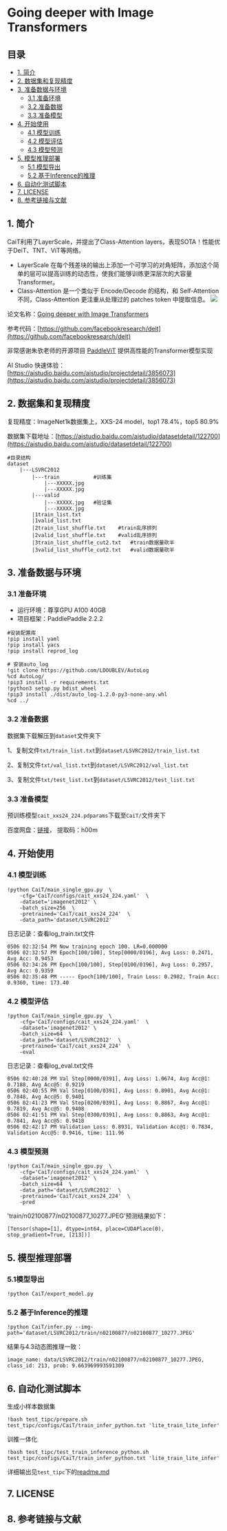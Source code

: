 # Going deeper with Image Transformers

## 目录

- [1. 简介](#1)
- [2. 数据集和复现精度](#2)
- [3. 准备数据与环境](#3)
  - [3.1 准备环境](#3.1)
  - [3.2 准备数据](#3.2)
  - [3.3 准备模型](#3.3)
- [4. 开始使用](#4)
  - [4.1 模型训练](#4.1)
  - [4.2 模型评估](#4.2)
  - [4.3 模型预测](#4.3)
- [5. 模型推理部署](#5)
  - [5.1 模型导出](#5.1)
  - [5.2 基于Inference的推理](#5.1)
- [6. 自动化测试脚本](#6)
- [7. LICENSE](#7)
- [8. 参考链接与文献](#8)

<a id="1"></a>

## 1. 简介

CaiT利用了LayerScale，并提出了Class-Attention layers，表现SOTA！性能优于DeiT、TNT、ViT等网络。

- LayerScale 在每个残差块的输出上添加一个可学习的对角矩阵，添加这个简单的层可以提高训练的动态性，使我们能够训练更深层次的大容量 Transformer。
- Class-Attention 是一个类似于 Encode/Decode 的结构，和 Self-Attention 不同，Class-Attention 更注重从处理过的 patches token 中提取信息。
  ![](cait.png)

论文名称：[Going deeper with Image Transformers](https://arxiv.org/pdf/2103.17239.pdf)

参考代码：[https://github.com/facebookresearch/deit](https://github.com/facebookresearch/deit)

非常感谢朱欤老师的开源项目 [PaddleViT](https://github.com/BR-IDL/PaddleViT) 提供高性能的Transformer模型实现

AI Studio 快速体验：[https://aistudio.baidu.com/aistudio/projectdetail/3856073](https://aistudio.baidu.com/aistudio/projectdetail/3856073)

## 2. 数据集和复现精度

复现精度：ImageNet1k数据集上，XXS-24 model，top1 78.4%，top5 80.9%

数据集下载地址：[https://aistudio.baidu.com/aistudio/datasetdetail/122700](https://aistudio.baidu.com/aistudio/datasetdetail/122700)

```
#目录结构
dataset
    |---LSVRC2012
        |---train           #训练集
            |---XXXXX.jpg
            |---XXXXX.jpg
        |---valid
            |---XXXXX.jpg   #验证集
            |---XXXXX.jpg
        |1train_list.txt
        |1valid_list.txt
        |2train_list_shuffle.txt    #train乱序排列
        |2valid_list_shuffle.txt    #valid乱序排列
        |3train_list_shuffle_cut2.txt   #train数据量砍半
        |3valid_list_shuffle_cut2.txt   #valid数据量砍半
```

## 3. 准备数据与环境

### 3.1 准备环境

- 运行环境：尊享GPU A100 40GB
- 项目框架：PaddlePaddle 2.2.2

```
#安装配置库
!pip install yaml
!pip install yacs
!pip install reprod_log
```

```
# 安装auto_log
!git clone https://github.com/LDOUBLEV/AutoLog
%cd AutoLog/
!pip3 install -r requirements.txt
!python3 setup.py bdist_wheel
!pip3 install ./dist/auto_log-1.2.0-py3-none-any.whl
%cd ../
```

### 3.2 准备数据

数据集下载解压到`dataset`文件夹下

1、复制文件`txt/train_list.txt`到`dataset/LSVRC2012/train_list.txt`

2、复制文件`txt/val_list.txt`到`dataset/LSVRC2012/val_list.txt`

3、复制文件`txt/test_list.txt`到`dataset/LSVRC2012/test_list.txt`

### 3.3 准备模型

预训练模型`cait_xxs24_224.pdparams`下载至`CaiT/`文件夹下

百度网盘：[链接](https://pan.baidu.com/s/1uUQ33W0BuefkQoTFtAgCWQ )， 提取码：h00m

## 4. 开始使用

### 4.1 模型训练

```
!python CaiT/main_single_gpu.py  \
    -cfg='CaiT/configs/cait_xxs24_224.yaml'  \
    -dataset='imagenet2012' \
    -batch_size=256  \
    -pretrained='CaiT/cait_xxs24_224'  \
    -data_path='dataset/LSVRC2012'
```

日志记录：查看log_train.txt文件

```
0506 02:32:54 PM Now training epoch 100. LR=0.000000
0506 02:32:57 PM Epoch[100/100], Step[0000/0196], Avg Loss: 0.2471, Avg Acc: 0.9453
0506 02:34:26 PM Epoch[100/100], Step[0100/0196], Avg Loss: 0.2957, Avg Acc: 0.9359
0506 02:35:48 PM ----- Epoch[100/100], Train Loss: 0.2982, Train Acc: 0.9360, time: 173.40
```

### 4.2 模型评估

```
!python CaiT/main_single_gpu.py  \
    -cfg='CaiT/configs/cait_xxs24_224.yaml'  \
    -dataset='imagenet2012' \
    -batch_size=64  \
    -data_path='dataset/LSVRC2012'  \
    -pretrained='CaiT/cait_xxs24_224'  \
    -eval
```

日志记录：查看log_eval.txt文件

```
0506 02:40:28 PM Val Step[0000/0391], Avg Loss: 1.0674, Avg Acc@1: 0.7188, Avg Acc@5: 0.9219
0506 02:40:55 PM Val Step[0100/0391], Avg Loss: 0.8901, Avg Acc@1: 0.7848, Avg Acc@5: 0.9401
0506 02:41:23 PM Val Step[0200/0391], Avg Loss: 0.8867, Avg Acc@1: 0.7819, Avg Acc@5: 0.9408
0506 02:41:51 PM Val Step[0300/0391], Avg Loss: 0.8863, Avg Acc@1: 0.7841, Avg Acc@5: 0.9418
0506 02:42:17 PM Validation Loss: 0.8931, Validation Acc@1: 0.7834, Validation Acc@5: 0.9416, time: 111.96
```

### 4.3 模型预测

```
!python CaiT/main_single_gpu.py  \
    -cfg='CaiT/configs/cait_xxs24_224.yaml'  \
    -dataset='imagenet2012' \
    -batch_size=64  \
    -data_path='dataset/LSVRC2012'  \
    -pretrained='CaiT/cait_xxs24_224'  \
    -pred
```

'train/n02100877/n02100877_10277.JPEG'预测结果如下：

```
[Tensor(shape=[1], dtype=int64, place=CUDAPlace(0), stop_gradient=True, [213])]
```

## 5. 模型推理部署

### 5.1模型导出
```
!python CaiT/export_model.py
```

### 5.2 基于Inference的推理
```
!python CaiT/infer.py --img-path='dataset/LSVRC2012/train/n02100877/n02100877_10277.JPEG'
```
结果与4.3动态图推理一致：
```
image_name: data/LSVRC2012/train/n02100877/n02100877_10277.JPEG, class_id: 213, prob: 9.663969993591309
```

## 6. 自动化测试脚本
生成小样本数据集
```
!bash test_tipc/prepare.sh test_tipc/configs/CaiT/train_infer_python.txt 'lite_train_lite_infer'
```
训推一体化
```
!bash test_tipc/test_train_inference_python.sh test_tipc/configs/CaiT/train_infer_python.txt 'lite_train_lite_infer'
```
详细输出见`test_tipc`下的[readme.md]()
## 7. LICENSE

## 8. 参考链接与文献
